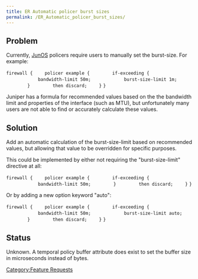 ```yaml
---
title: ER Automatic policer burst sizes
permalink: /ER_Automatic_policer_burst_sizes/
---
```


Problem
-------

Currently, [JunOS](/JunOS "wikilink") policers require users to manually set the burst-size. For example:

`firewall {`
`    policer example {`
`        if-exceeding {`
`            bandwidth-limit 50m;`
`            burst-size-limit 1m;`
`        }`
`        then discard;`
`    }`
`}`

Juniper has a formula for recommended values based on the the bandwidth limit and properties of the interface (such as MTU), but unfortunately many users are not able to find or accurately calculate these values.

Solution
--------

Add an automatic calculation of the burst-size-limit based on recommended values, but allowing that value to be overridden for specific purposes.

This could be implemented by either not requiring the "burst-size-limit" directive at all:

`firewall {`
`    policer example {`
`        if-exceeding {`
`            bandwidth-limit 50m;`
`        }`
`        then discard;`
`    }`
`}`

Or by adding a new option keyword "auto":

`firewall {`
`    policer example {`
`        if-exceeding {`
`            bandwidth-limit 50m;`
`            burst-size-limit auto;`
`        }`
`        then discard;`
`    }`
`}`

Status
------

Unknown. A temporal policy buffer attribute does exist to set the buffer size in microseconds instead of bytes.

[Category:Feature Requests](/Category:Feature_Requests "wikilink")